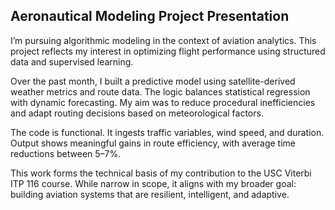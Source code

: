 ## Aeronautical Modeling Project Presentation

I’m pursuing algorithmic modeling in the context of aviation analytics. This project reflects my interest in optimizing flight performance using structured data and supervised learning.

Over the past month, I built a predictive model using satellite-derived weather metrics and route data. The logic balances statistical regression with dynamic forecasting. My aim was to reduce procedural inefficiencies and adapt routing decisions based on meteorological factors.

The code is functional. It ingests traffic variables, wind speed, and duration. Output shows meaningful gains in route efficiency, with average time reductions between 5–7%.

This work forms the technical basis of my contribution to the USC Viterbi ITP 116 course. While narrow in scope, it aligns with my broader goal: building aviation systems that are resilient, intelligent, and adaptive.
